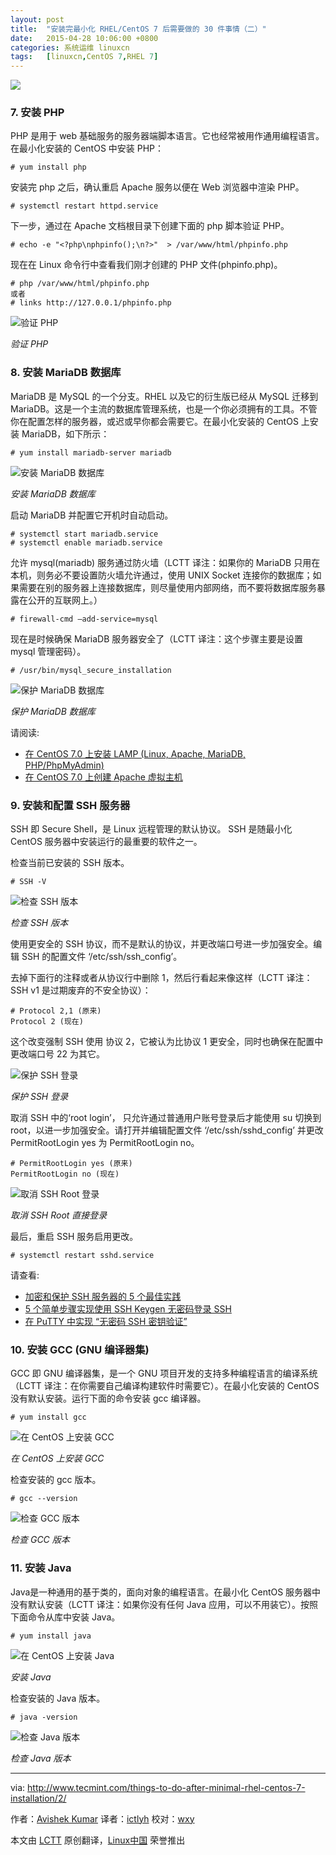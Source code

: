 ```yaml
---
layout: post
title:	"安装完最小化 RHEL/CentOS 7 后需要做的 30 件事情（二）"
date:	2015-04-28 10:06:00 +0800 
categories:	系统运维 linuxcn 
tags:	[linuxcn,CentOS 7,RHEL 7]
---
```



![](/Asserts/Images/album/201504/27/151948jz881a61rj66up58.png)


### 7. 安装 PHP


PHP 是用于 web 基础服务的服务器端脚本语言。它也经常被用作通用编程语言。在最小化安装的 CentOS 中安装 PHP：



```
# yum install php

```

安装完 php 之后，确认重启 Apache 服务以便在 Web 浏览器中渲染 PHP。



```
# systemctl restart httpd.service

```

下一步，通过在 Apache 文档根目录下创建下面的 php 脚本验证 PHP。



```
# echo -e "<?php\nphpinfo();\n?>"  > /var/www/html/phpinfo.php

```

现在在 Linux 命令行中查看我们刚才创建的 PHP 文件(phpinfo.php)。



```
# php /var/www/html/phpinfo.php
或者
# links http://127.0.0.1/phpinfo.php

```

![验证 PHP](/Asserts/Images/album/201504/27/160953cmpmppl2bloms2ay.jpg)


*验证 PHP*


### 8. 安装 MariaDB 数据库


MariaDB 是 MySQL 的一个分支。RHEL 以及它的衍生版已经从 MySQL 迁移到 MariaDB。这是一个主流的数据库管理系统，也是一个你必须拥有的工具。不管你在配置怎样的服务器，或迟或早你都会需要它。在最小化安装的 CentOS 上安装 MariaDB，如下所示：



```
# yum install mariadb-server mariadb

```

![安装 MariaDB 数据库](/Asserts/Images/album/201504/27/160954pkzo6xji6rocxwj7.jpg)


*安装 MariaDB 数据库*


启动 MariaDB 并配置它开机时自动启动。



```
# systemctl start mariadb.service
# systemctl enable mariadb.service

```

允许 mysql(mariadb) 服务通过防火墙（LCTT 译注：如果你的 MariaDB 只用在本机，则务必不要设置防火墙允许通过，使用 UNIX Socket 连接你的数据库；如果需要在别的服务器上连接数据库，则尽量使用内部网络，而不要将数据库服务暴露在公开的互联网上。）



```
# firewall-cmd –add-service=mysql

```

现在是时候确保 MariaDB 服务器安全了（LCTT 译注：这个步骤主要是设置 mysql 管理密码）。



```
# /usr/bin/mysql_secure_installation

```

![保护 MariaDB 数据库](/Asserts/Images/album/201504/27/160955abqcbbp0qb9dbf3s.jpg)


*保护 MariaDB 数据库*


请阅读:


* [在 CentOS 7.0 上安装 LAMP (Linux, Apache, MariaDB, PHP/PhpMyAdmin)](http://www.tecmint.com/install-lamp-in-centos-7/)
* [在 CentOS 7.0 上创建 Apache 虚拟主机](http://www.tecmint.com/apache-virtual-hosting-in-centos/)


### 9. 安装和配置 SSH 服务器


SSH 即 Secure Shell，是 Linux 远程管理的默认协议。 SSH 是随最小化 CentOS 服务器中安装运行的最重要的软件之一。


检查当前已安装的 SSH 版本。



```
# SSH -V

```

![检查 SSH 版本](/Asserts/Images/album/201504/27/160955aaxr9rszr9ryr7ax.jpg)


*检查 SSH 版本*


使用更安全的 SSH 协议，而不是默认的协议，并更改端口号进一步加强安全。编辑 SSH 的配置文件 ‘/etc/ssh/ssh\_config’。


去掉下面行的注释或者从协议行中删除 1，然后行看起来像这样（LCTT 译注： SSH v1 是过期废弃的不安全协议）：



```
# Protocol 2,1 (原来)
Protocol 2 (现在)

```

这个改变强制 SSH 使用 协议 2，它被认为比协议 1 更安全，同时也确保在配置中更改端口号 22 为其它。


![保护 SSH 登录](/Asserts/Images/album/201504/27/160955na9cp0f161al1ju6.jpg)


*保护 SSH 登录*


取消 SSH 中的‘root login’， 只允许通过普通用户账号登录后才能使用 su 切换到 root，以进一步加强安全。请打开并编辑配置文件 ‘/etc/ssh/sshd\_config’ 并更改 PermitRootLogin yes 为 PermitRootLogin no。



```
# PermitRootLogin yes (原来) 
PermitRootLogin no (现在)

```

![取消 SSH Root 登录](/Asserts/Images/album/201504/27/160956m9o99z1zqy79qr5r.jpg)


*取消 SSH Root 直接登录*


最后，重启 SSH 服务启用更改。



```
# systemctl restart sshd.service

```

请查看:


* [加密和保护 SSH 服务器的 5 个最佳实践](http://www.tecmint.com/5-best-practices-to-secure-and-protect-ssh-server/)
* [5 个简单步骤实现使用 SSH Keygen 无密码登录 SSH](http://www.tecmint.com/ssh-passwordless-login-using-ssh-keygen-in-5-easy-steps/)
* [在 PuTTY 中实现 “无密码 SSH 密钥验证”](http://www.tecmint.com/ssh-passwordless-login-with-putty/)


### 10. 安装 GCC (GNU 编译器集)


GCC 即 GNU 编译器集，是一个 GNU 项目开发的支持多种编程语言的编译系统（LCTT 译注：在你需要自己编译构建软件时需要它）。在最小化安装的 CentOS 没有默认安装。运行下面的命令安装 gcc 编译器。



```
# yum install gcc

```

![在 CentOS 上安装 GCC](/Asserts/Images/album/201504/27/160956uxzecrzlsrhxtyos.jpg)


*在 CentOS 上安装 GCC*


检查安装的 gcc 版本。



```
# gcc --version

```

![检查 GCC 版本](/Asserts/Images/album/201504/27/160957sykk4j8xq1ougfi4.jpg)


*检查 GCC 版本*


### 11. 安装 Java


Java是一种通用的基于类的，面向对象的编程语言。在最小化 CentOS 服务器中没有默认安装（LCTT 译注：如果你没有任何 Java 应用，可以不用装它）。按照下面命令从库中安装 Java。



```
# yum install java

```

![在 CentOS 上安装 Java](/Asserts/Images/album/201504/27/160957ecefff8tskzucsb8.jpg)


*安装 Java*


检查安装的 Java 版本。



```
# java -version

```

![检查 Java 版本](/Asserts/Images/album/201504/27/160957vhc33wkhpr3t9vwg.jpg)


*检查 Java 版本*




---


via: <http://www.tecmint.com/things-to-do-after-minimal-rhel-centos-7-installation/2/>


作者：[Avishek Kumar](http://www.tecmint.com/author/avishek/) 译者：[ictlyh](https://github.com/ictlyh) 校对：[wxy](https://github.com/wxy)


本文由 [LCTT](https://github.com/LCTT/TranslateProject) 原创翻译，[Linux中国](http://linux.cn/) 荣誉推出
